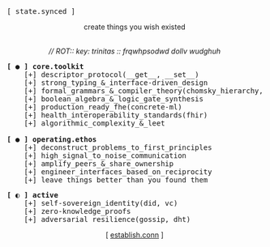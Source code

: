 <pre>
[ state.synced ]
</pre>


<p align="center">
  create things you wish existed
</p>

<p align="center">
  <br>
  <em>// ROT:: key: trinitas :: frqwhpsodwd dollv wudghuh</em>
</p>


<!-- [ ● ] ESTABLISHED PROTOCOLS & CORE PRINCIPLES -->
<pre>
<strong>[ ● ] core.toolkit</strong>
    [+] descriptor_protocol(__get__, __set__)
    [+] strong_typing_&_interface-driven_design
    [+] formal_grammars_&_compiler_theory(chomsky_hierarchy, ast)
    [+] boolean_algebra_&_logic_gate_synthesis
    [+] production_ready_fhe(concrete-ml)
    [+] health_interoperability_standards(fhir)
    [+] algorithmic_complexity_&_leet

<strong>[ ● ] operating.ethos</strong>
    [+] deconstruct_problems_to_first_principles
    [+] high_signal_to_noise_communication
    [+] amplify_peers_&_share_ownership
    [+] engineer_interfaces_based_on_reciprocity
    [+] leave_things_better_than_you_found_them
</pre>

<!-- [ ◐ ] ACTIVE RESEARCH & EXPLORATION -->
<pre>
<strong>[ ◐ ] active</strong>
    [+] self-sovereign_identity(did, vc)
    [+] zero-knowledge_proofs
    [+] adversarial_resilience(gossip, dht)
</pre>

<p align="center">
  [ <a href="mailto:miguel.sicilia.garcia@gmail.com">establish.conn</a> ]
</p>
